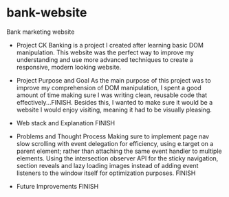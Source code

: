 # bank-website

Bank marketing website

- Project
  CK Banking is a project I created after learning basic DOM manipulation. This website was the perfect way to improve my understanding and use more advanced techniques to create a responsive, modern looking website.

- Project Purpose and Goal
  As the main purpose of this project was to improve my comprehension of DOM manipulation, I spent a good amount of time making sure I was writing clean, reusable code that effectively...FINISH. Besides this, I wanted to make sure it would be a website I would enjoy visiting, meaning it had to be visually pleasing.

- Web stack and Explanation
  FINISH

- Problems and Thought Process
  Making sure to implement page nav slow scrolling with event delegation for efficiency, using e.target on a parent element; rather than attaching the same event handler to multiple elements. Using the intersection observer API for the sticky navigation, section reveals and lazy loading images instead of adding event listeners to the window itself for optimization purposes.
  FINISH

- Future Improvements
  FINISH
